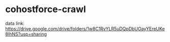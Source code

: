 # cohostforce-crawl

data link:
    https://drive.google.com/drive/folders/1w8C1RvYLR5uDQpDbUOayYEreUKe8IhNS?usp=sharing
